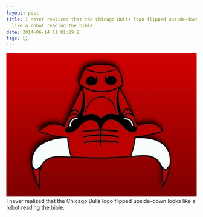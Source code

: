 ```yaml
---
layout: post
title: I never realized that the Chicago Bulls logo flipped upside-down looks
  like a robot reading the bible.
date: 2014-06-14 11:01:29 Z
tags: []
---
```

![](/media/2014/06/88751992179.jpg)
I never realized that the Chicago Bulls logo flipped upside-down looks like a robot reading the bible.
